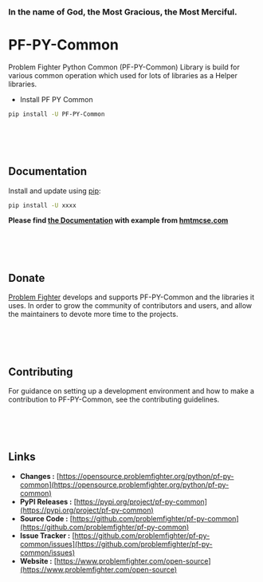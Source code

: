 ### In the name of God, the Most Gracious, the Most Merciful.

# PF-PY-Common

Problem Fighter Python Common (PF-PY-Common) Library is build for various common operation which used for lots of libraries
as a Helper libraries.


* Install PF PY Common
```bash
pip install -U PF-PY-Common
```


<br/><br/><br/>
## Documentation
Install and update using [pip](https://pip.pypa.io/en/stable/getting-started/):
```bash
pip install -U xxxx
```

**Please find [the Documentation]() with example from [hmtmcse.com]()**


<br/><br/><br/>
## Donate
[Problem Fighter](https://www.problemfighter.com/) develops and supports PF-PY-Common and the libraries it uses. In order to grow
the community of contributors and users, and allow the maintainers to devote more time to the projects.


<br/><br/><br/>
## Contributing
For guidance on setting up a development environment and how to make a contribution to PF-PY-Common, see the contributing guidelines.


<br/><br/><br/>
## Links
* **Changes :** [https://opensource.problemfighter.org/python/pf-py-common](https://opensource.problemfighter.org/python/pf-py-common)
* **PyPI Releases :** [https://pypi.org/project/pf-py-common](https://pypi.org/project/pf-py-common)
* **Source Code :** [https://github.com/problemfighter/pf-py-common](https://github.com/problemfighter/pf-py-common)
* **Issue Tracker :** [https://github.com/problemfighter/pf-py-common/issues](https://github.com/problemfighter/pf-py-common/issues)
* **Website :** [https://www.problemfighter.com/open-source](https://www.problemfighter.com/open-source)

